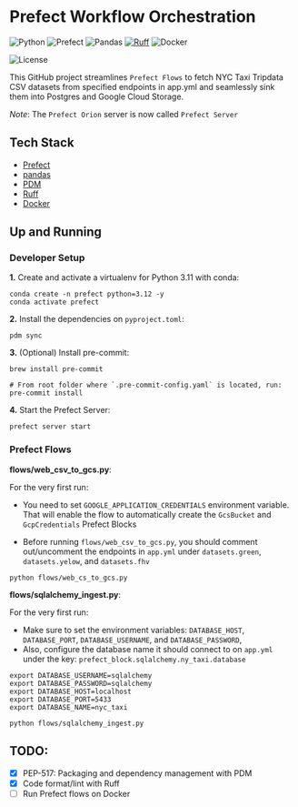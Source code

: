 # Prefect Workflow Orchestration

![Python](https://img.shields.io/badge/Python-3.12-4B8BBE.svg?style=flat&logo=python&logoColor=FFD43B&labelColor=306998)
![Prefect](https://img.shields.io/badge/Prefect-2.14-060F11?style=flat&logo=prefect&logoColor=white&labelColor=060F11)
![Pandas](https://img.shields.io/badge/pandas-150458?style=flat&logo=pandas&logoColor=E70488&labelColor=150458)
[![Ruff](https://img.shields.io/endpoint?url=https://raw.githubusercontent.com/astral-sh/ruff/main/assets/badge/v2.json)](https://github.com/astral-sh/ruff)
![Docker](https://img.shields.io/badge/Docker-329DEE?style=flat&logo=docker&logoColor=white&labelColor=329DEE)

![License](https://img.shields.io/badge/license-CC--BY--SA--4.0-31393F?style=flat&logo=creativecommons&logoColor=black&labelColor=white)

This GitHub project streamlines `Prefect Flows` to fetch NYC Taxi Tripdata CSV datasets from specified endpoints in app.yml and seamlessly sink them into Postgres and Google Cloud Storage.

*Note*: The `Prefect Orion` server is now called `Prefect Server`

## Tech Stack
- [Prefect](https://www.prefect.io/opensource/)
- [pandas](https://pandas.pydata.org/docs/user_guide/)
- [PDM](https://pdm-project.org/latest/usage/dependency/)
- [Ruff](https://docs.astral.sh/ruff/configuration/)
- [Docker](https://docs.docker.com/get-docker/)


## Up and Running

### Developer Setup

**1.** Create and activate a virtualenv for Python 3.11 with conda:
```shell
conda create -n prefect python=3.12 -y
conda activate prefect
```

**2.** Install the dependencies on `pyproject.toml`:
```shell
pdm sync
```

**3.** (Optional) Install pre-commit:
```shell
brew install pre-commit

# From root folder where `.pre-commit-config.yaml` is located, run:
pre-commit install
```

**4.** Start the Prefect Server:
```shell
prefect server start
```

### Prefect Flows

**flows/web_csv_to_gcs.py**:

For the very first run:
- You need to set `GOOGLE_APPLICATION_CREDENTIALS` environment variable.
  That will enable the flow to automatically create the `GcsBucket` and `GcpCredentials` Prefect Blocks

- Before running `flows/web_csv_to_gcs.py`, you should comment out/uncomment the endpoints in `app.yml`
  under `datasets.green`, `datasets.yelow`, and `datasets.fhv`

```shell
python flows/web_cs_to_gcs.py
```

**flows/sqlalchemy_ingest.py**:

For the very first run:
- Make sure to set the environment variables: `DATABASE_HOST`, `DATABASE_PORT`, `DATABASE_USERNAME`, and `DATABASE_PASSWORD`,
- Also, configure the database name it should connect to on `app.yml` under the key: `prefect_block.sqlalchemy.ny_taxi.database`
```shell
export DATABASE_USERNAME=sqlalchemy
export DATABASE_PASSWORD=sqlalchemy
export DATABASE_HOST=localhost
export DATABASE_PORT=5433
export DATABASE_NAME=nyc_taxi
```

```shell
python flows/sqlalchemy_ingest.py
```


## TODO:
- [x] PEP-517: Packaging and dependency management with PDM
- [x] Code format/lint with Ruff
- [ ] Run Prefect flows on Docker